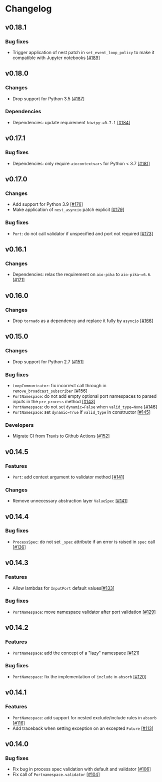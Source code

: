 # Changelog

## v0.18.1

### Bug fixes
- Trigger application of nest patch in `set_event_loop_policy` to make it compatible with Jupyter notebooks [[#189]](https://github.com/aiidateam/plumpy/pull/189)


## v0.18.0

### Changes
- Drop support for Python 3.5 [[#187]](https://github.com/aiidateam/plumpy/pull/187)

### Dependencies
- Dependencies: update requirement `kiwipy~=0.7.1` [[#184]](https://github.com/aiidateam/plumpy/pull/184)


## v0.17.1

### Bug fixes
- Dependencies: only require `aiocontextvars` for Python < 3.7 [[#181]](https://github.com/aiidateam/plumpy/pull/181)


## v0.17.0

### Changes
- Add support for Python 3.9 [[#176]](https://github.com/aiidateam/plumpy/pull/176)
- Make application of `nest_asyncio` patch explicit [[#179]](https://github.com/aiidateam/plumpy/pull/179)

### Bug fixes
- `Port`: do not call validator if unspecified and port not required [[#173]](https://github.com/aiidateam/plumpy/pull/173)


## v0.16.1

### Changes
- Dependencies: relax the requirement on `aio-pika` to `aio-pika~=6.6`. [[#171]](https://github.com/aiidateam/plumpy/pull/171)


## v0.16.0

### Changes
- Drop `tornado` as a dependency and replace it fully by `asyncio` [[#166]](https://github.com/aiidateam/plumpy/pull/166)


## v0.15.0

### Changes
- Drop support for Python 2.7 [[#151]](https://github.com/aiidateam/plumpy/pull/151)

### Bug fixes
- `LoopCommunicator`: fix incorrect call through in `remove_broadcast_subscriber` [[#156]](https://github.com/aiidateam/plumpy/pull/156)
- `PortNamespace`: do not add empty optional port namespaces to parsed inputs in the `pre_process` method [[#143]](https://github.com/aiidateam/plumpy/pull/143)
- `PortNamespace`: do not set `dynamic=False` when `valid_type=None` [[#146]](https://github.com/aiidateam/plumpy/pull/146)
- `PortNamespace`: set `dynamic=True` if `valid_type` in constructor [[#145]](https://github.com/aiidateam/plumpy/pull/145)

### Developers
- Migrate CI from Travis to Github Actions [[#152]](https://github.com/aiidateam/plumpy/pull/152)


## v0.14.5

### Features
- `Port`: add context argument to validator method [[#141]](https://github.com/aiidateam/plumpy/pull/141)

### Changes
- Remove unnecessary abstraction layer `ValueSpec` [[#141]](https://github.com/aiidateam/plumpy/pull/141)


## v0.14.4

### Bug fixes
- `ProcessSpec`: do not set `_spec` attribute if an error is raised in `spec` call [[#136]](https://github.com/aiidateam/plumpy/pull/136)


## v0.14.3

### Features
- Allow lambdas for `InputPort` default values[[#133]](https://github.com/aiidateam/plumpy/pull/133)

### Bug fixes
- `PortNamespace`: move namespace validator after port validation [[#129]](https://github.com/aiidateam/plumpy/pull/129)


## v0.14.2

### Features
- `PortNamespace`: add the concept of a "lazy" namespace  [[#121]](https://github.com/aiidateam/plumpy/pull/121)

### Bug fixes
- `PortNamespace`: fix the implementation of `include` in `absorb` [[#120]](https://github.com/aiidateam/plumpy/pull/120)


## v0.14.1

### Features
- `PortNamespace`: add support for nested exclude/include rules in `absorb` [[#116]](https://github.com/aiidateam/plumpy/pull/116)
- Add traceback when setting exception on an excepted `Future` [[#113]](https://github.com/aiidateam/plumpy/pull/113)


## v0.14.0

### Bug fixes
- Fix bug in process spec validation with default and validator [[#106]](https://github.com/aiidateam/plumpy/pull/106)
- Fix call of `Portnamespace.validator` [[#104]](https://github.com/aiidateam/plumpy/pull/104)

